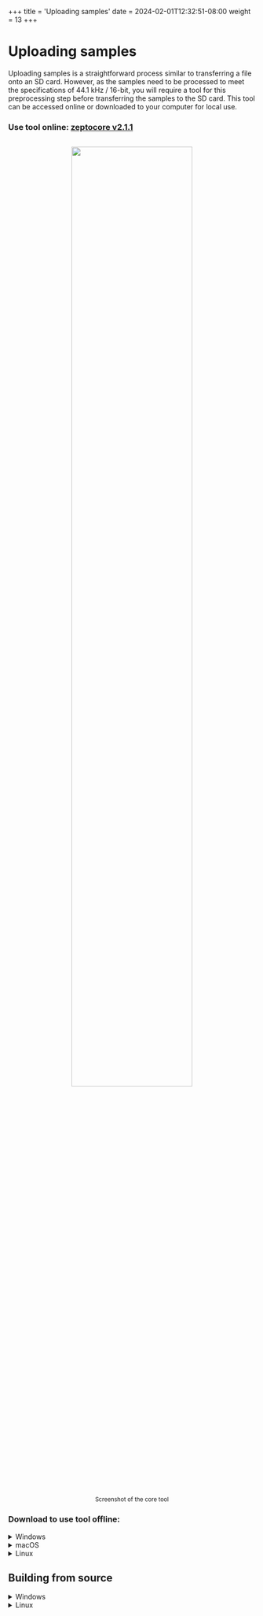 +++
title = 'Uploading samples'
date = 2024-02-01T12:32:51-08:00
weight = 13
+++

# Uploading samples

Uploading samples is a straightforward process similar to transferring a file onto an SD card. However, as the samples need to be processed to meet the specifications of 44.1 kHz / 16-bit, you will require a tool for this preprocessing step before transferring the samples to the SD card. This tool can be accessed online or downloaded to your computer for local use.


### Use tool online: **[zeptocore v2.1.1](/tool)**


<p style="text-align:center">
<img src="/img/core_tool.png" style="width:70%;  margin:0 auto; padding:1em; text-align:center;">
<br><small>Screenshot of the core tool</small><p>

### Download to use tool offline:

<details><summary>Windows</summary>

#### Download for Windows: **[x64](https://github.com/schollz/_core/releases/download/v2.1.1/core_windows_v2.1.1.exe)**

Once downloaded, double click on the executable file to run it.

</details>


<details><summary>macOS</summary>

To install the tool on macOS, first open a terminal.

Then, if you are on an Intel-based mac install with:

```
curl -L https://github.com/schollz/_core/releases/download/v2.1.1/core_macos_amd64_v2.1.1 > core_macos
```

Or, if you are on a M1/M2-based mac install with:

```
curl -L https://github.com/schollz/_core/releases/download/v2.1.1/core_macos_aarch64_v2.1.1 > core_macos
```

Then to enable the program do:

```
chmod +x core_macos 
xattrc -c core_macos
```

Now to run, you can just type

```
./core_macos
```

A window should pop up in the browser with the offline version of the tool.

</details>


<details><summary>Linux</summary>

#### Download for Linux: **[x64](https://github.com/schollz/_core/releases/download/v2.1.1/core_linux_amd64_v2.1.1)**

After downloading, run it directly from the terminal.

</details>


## Building from source


<details><summary>Windows</summary>

First [install Scoop](https://scoop.sh/) by opening PowerShell terminal and type:

```
> Set-ExecutionPolicy -ExecutionPolicy RemoteSigned -Scope CurrentUser
> Invoke-RestMethod -Uri https://get.scoop.sh | Invoke-Expression
```

Then in the Powershell:

```
> scoop update
> scoop install go zig sox
```

Now you can build directly from Powershell with:

```
> cd core
> $env:CGO_ENABLED=1; $env:CC="zig cc"; go build -v -x
```

Now the upload tool can be run by typing

```
./core.exe
```

</details>



<details><summary>Linux</summary>

Make sure Go is installed and then install *air*:

```
> go install github.com/cosmtrek/air@latest
```

Now you can bulid the tool using the following:

```
> git clone https://github.com/schollz/_core
> cd _core/core
> air
```

And the website will live-reload when developing.

</details>